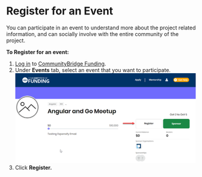 # Register for an Event

You can participate in an event to understand more about the project related information, and can socially involve with the entire community of the project.

**To Register for an event:** 

1. [Log in](../../sso/sign-in-to-your-account/) to [CommunityBridge Funding](https://funding.communitybridge.org/).
2. Under **Events** tab, select an event that you want to participate.  ![](../../.gitbook/assets/7418612.png)
3. Click **Register.**

